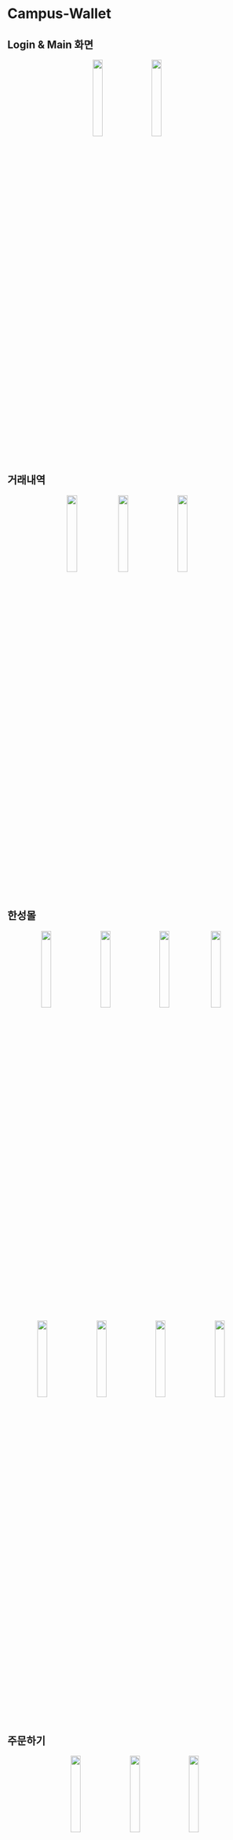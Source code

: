 # Campus-Wallet

## Login & Main 화면
<p align="center">
  <img src="https://github.com/user-attachments/assets/b541f23f-3731-407a-8f46-e166bf9e0fed" width="20%">
  &nbsp;&nbsp;&nbsp;
  <img src="https://github.com/user-attachments/assets/f4a15091-73c9-4d6a-b43e-35142d42c52f" width="20%">
  &nbsp;&nbsp;&nbsp;
</p>

<br>

## 거래내역
<p align="center">
  <img src="https://github.com/user-attachments/assets/6c1f04c4-5496-4e90-bf62-35afae0106f4" width="20%">
  <img src="https://github.com/user-attachments/assets/55c79d0d-e2b3-49b6-af24-97e424211283" width="20%">
  &nbsp;&nbsp;&nbsp;
  <img src="https://github.com/user-attachments/assets/a1efd784-9112-47ac-b1ba-853b0484ddc8" width="20%">
  &nbsp;&nbsp;&nbsp;
</p>

<br>

## 한성몰
<p align="center">
  <img src="https://github.com/user-attachments/assets/5e16c331-290a-44e6-b179-f167fcb5b7a1" width="20%">
  &nbsp;&nbsp;&nbsp;
  <img src="https://github.com/user-attachments/assets/49c0c428-fb84-4a3d-b2db-9fd3f8aedf12" width="20%">
  &nbsp;&nbsp;&nbsp;
  <img src="https://github.com/user-attachments/assets/469a6c71-776e-484d-a1e8-978615d80288" width="20%">
  <img src="https://github.com/user-attachments/assets/77e9317c-893a-4252-9206-da3e0be63267" width="20%">
</p>

<p align="center">
  <img src="https://github.com/user-attachments/assets/cf4a4558-695c-4b58-973a-5779a8fb09e2" width="20%">
  &nbsp;&nbsp;&nbsp;
  <img src="https://github.com/user-attachments/assets/1103d5d6-b8fe-4dac-afb7-25f86231b2c1" width="20%">
  &nbsp;&nbsp;&nbsp;
  <img src="https://github.com/user-attachments/assets/551b3096-37e7-45b7-983f-2a9d91325aa4" width="20%">
  &nbsp;&nbsp;&nbsp;
  <img src="https://github.com/user-attachments/assets/eae86b26-48a0-412f-9c78-c3dbeefe8b66" width="20%">
</p>

<br>

## 주문하기
<p align="center">
  &nbsp;&nbsp;&nbsp;
  <img src="https://github.com/user-attachments/assets/f2b76195-92f4-4a73-b11a-efec12a4d557" width="20%">
  &nbsp;&nbsp;&nbsp;
  <img src="https://github.com/user-attachments/assets/b3391602-deec-4d2d-b266-763249f055f2" width="20%">
  &nbsp;&nbsp;&nbsp;
  <img src="https://github.com/user-attachments/assets/c14a58e8-b57a-466c-bff1-594bbc510b66" width="20%">
</p>

<br>

## 상상대로
<p align="center">
  <img src="https://github.com/user-attachments/assets/259f6003-1183-4a33-9101-77be319209ca" width="20%">
  &nbsp;&nbsp;&nbsp;
  <img src="https://github.com/user-attachments/assets/154ad502-4ab1-4079-a99f-88e0935e109e" width="20%">
  &nbsp;&nbsp;&nbsp;
  <img src="https://github.com/user-attachments/assets/5afec889-cdd0-48d7-8656-baace676e172" width="20%">
</p>

<p align="center">
  <img src="https://github.com/user-attachments/assets/161b19d6-6b38-4b5c-af38-85d43efa47c8" width="20%">
  &nbsp;&nbsp;&nbsp;
  <img src="https://github.com/user-attachments/assets/2ea6ee27-4da2-41a6-a05c-b6b8a3178d99" width="20%">
</p>


# Presentation
<p align="center">
  <img src="https://github.com/user-attachments/assets/99d842a5-300c-4690-8f68-4e96e180c7f3" width="60%">
  <img src="https://github.com/user-attachments/assets/8508f415-a53f-47b9-9c31-5546a444b967" width="60%">
</p>

<br>

## 조직도
<p align="center">
  <img src="https://github.com/user-attachments/assets/c8d7d1c9-6e9a-412e-88fa-a82aa3ec524c" width="45%">
  <img src="https://github.com/user-attachments/assets/7a775cd4-b804-41f1-98c5-7c7dfac3053a" width="45%">
</p>

<br>

## 사업개요
<p align="center">
  <img src="https://github.com/user-attachments/assets/be1b5584-44e0-484f-b0b4-66f4312b479e" width="30%">
  <img src="https://github.com/user-attachments/assets/1a888abb-010d-4132-a2fe-433e0f8b0de2" width="30%">
  <img src="https://github.com/user-attachments/assets/17e026eb-090b-4291-8847-4a5b4ba16eb4" width="30%">
</p>

<br>

## BNPL & E-Money
<p align="center">
  <img src="https://github.com/user-attachments/assets/b3d50ea9-123b-468c-991e-64b78c0732df" width="30%">
  <img src="https://github.com/user-attachments/assets/89cb26bc-be9b-4cf0-b8ff-32c87d51bf60" width="30%">
  <img src="https://github.com/user-attachments/assets/bb5394f4-ef82-49d2-9600-51ad836c7477" width="30%">
</p>

<br>

## 문제인식
<p align="center">
  <img src="https://github.com/user-attachments/assets/378b472b-82ce-49ed-aa60-cc79c0e550e5" width="45%">
  <img src="https://github.com/user-attachments/assets/73ef6430-05c5-4796-bfa6-8e7f8b5c9ccd" width="45%">
</p>
<p align="center">
  <img src="https://github.com/user-attachments/assets/6dbaf45b-f4a5-4cce-a79f-d48a31b51712" width="45%">
  <img src="https://github.com/user-attachments/assets/f28361b8-3aaa-40f8-b6d1-d53045c412a6" width="45%">
</p>

<br>

## 문제해결
<p align="center">
  <img src="https://github.com/user-attachments/assets/c6c6a0cb-ba47-4e15-88ee-8d30ebdc1c1c" width="65%">
</p>

## 결제구조의 혁신
<p align="center">
  <img src="https://github.com/user-attachments/assets/6c13234a-d6dd-416b-8a40-ea6a6c4cac21" width="45%">
  <img src="https://github.com/user-attachments/assets/c38d7d7b-bc46-4b9d-9377-156726371c63" width="45%">
</p>

<br>

## 비즈니스 모델
<p align="center">
  <img src="https://github.com/user-attachments/assets/1ed6d250-e690-4666-bf4b-0c700ade8c26" width="60%">
</p>

## BNPL 구조
<p align="center">
  <img src="https://github.com/user-attachments/assets/8f39239f-b5cd-4186-8acb-9cf06f4c72ad" width="50%">
  <img src="https://github.com/user-attachments/assets/12dae8e7-74e2-4397-830f-9f8529db9f93" width="50%">
</p>

<br>

## 사업모델 분석
<p align="center">
  <img src="https://github.com/user-attachments/assets/382fb861-b7c7-4f21-9a6e-2b970b06dcfb" width="45%">
</p>

## STP
<p align="center">
  <img src="https://github.com/user-attachments/assets/7a81d23a-7928-450a-84e6-fd559198465c" width="30%">
</p>

## 4P
<p align="center">
  <img src="https://github.com/user-attachments/assets/a7c84195-c3a4-4257-b250-e03ec4c94c8a" width="30%">
</p>

## SWOT
<p align="center">
  <img src="https://github.com/user-attachments/assets/3f28d298-cdaf-49e0-84d6-f11e820d3c9a" width="30%">
</p>

<br>

## 사업수익
<p align="center">
  <img src="https://github.com/user-attachments/assets/261845ad-97fa-480a-b134-4cf9e9af2734" width="45%">
  <img src="https://github.com/user-attachments/assets/195529b1-3a50-4ac1-b67e-f8d15b73dc40" width="45%">
</p>

## 비용
<p align="center">
  <img src="https://github.com/user-attachments/assets/af894553-992c-4739-afbc-e281f1826343" width="45%">
  <img src="https://github.com/user-attachments/assets/ce94a2f8-b1b8-4519-8d6f-1d6bb08039fd" width="45%">
</p>

## 영업이익 추정액 & 수익 구조
<p align="center">
  <img src="https://github.com/user-attachments/assets/eb3bdd22-34fa-429a-9fd8-406b37d223d8" width="45%">
  <img src="https://github.com/user-attachments/assets/760b26eb-d6ec-49cc-8f83-fd8bfc57fbcf" width="45%">
</p>

<br>

## Campus Wallet의 특장점
<p align="center">
  <img src="https://github.com/user-attachments/assets/ce8f4059-5075-45fe-9f78-fea4380a97a2" width="30%">
</p>

## 기능 구조도
<p align="center">
  <img src="https://github.com/user-attachments/assets/a24dac65-1d2a-4526-9d5c-ec9f349d963a" width="70%">
</p>
<p align="center">
  <img src="https://github.com/user-attachments/assets/67d9aaff-7d27-4cd3-a1d1-6c4c80e09bf4" width="70%">
</p>


## 결론
<p align="center">
  <img src="https://github.com/user-attachments/assets/3adce2a2-0821-402b-8983-f6c72c02c872" width="45%">
  <img src="https://github.com/user-attachments/assets/1a764632-0ed6-47ac-bbe3-7707082b6cf3" width="45%">
</p>

## 블록체인 활용실습
<p align="center">
  <img src="https://github.com/user-attachments/assets/27007526-c4ad-4799-aaa9-c2c104984e96" width="60%">
</p>
<p align="center">
  <img src="https://github.com/user-attachments/assets/2df9302b-8d12-425b-a32c-ba7348a7956d" width="45%">
  <img src="https://github.com/user-attachments/assets/c6d786e2-e3f4-43d8-a020-cf6e43182061" width="45%">
</p>
<p align="center">
  <img src="https://github.com/user-attachments/assets/53b934a2-9678-45c3-88ce-360d2d1ac06d" width="30%">
  <img src="https://github.com/user-attachments/assets/4fa32f3e-669d-43e6-aa1f-e5855db53961" width="30%">
  <img src="https://github.com/user-attachments/assets/56bfa447-b0ee-439b-91c4-af9316853750" width="30%">
</p>


















